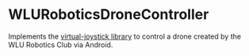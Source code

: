 # WLURoboticsDroneController

Implements the [virtual-joystick library](https://github.com/controlwear/virtual-joystick-android) to control a drone created by the WLU Robotics Club via Android.
